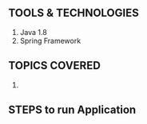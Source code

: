 ## TOOLS & TECHNOLOGIES
  1. Java 1.8
  2. Spring Framework

## TOPICS COVERED
  1. 
  
## STEPS to run Application